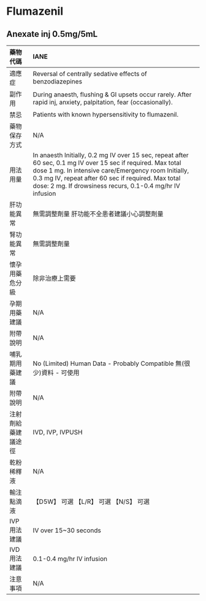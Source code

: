 # Flumazenil

## Anexate inj 0.5mg/5mL

| 藥物代碼           | IANE                                                                                                                                                                                                                                                                                    |
|:-------------------|:----------------------------------------------------------------------------------------------------------------------------------------------------------------------------------------------------------------------------------------------------------------------------------------|
| 適應症             | Reversal of centrally sedative effects of benzodiazepines                                                                                                                                                                                                                               |
| 副作用             | During anaesth, flushing & GI upsets occur rarely. After rapid inj, anxiety, palpitation, fear (occasionally).                                                                                                                                                                          |
| 禁忌               | Patients with known hypersensitivity to flumazenil.                                                                                                                                                                                                                                     |
| 藥物保存方式       | N/A                                                                                                                                                                                                                                                                                     |
| 用法用量           | In anaesth Initially, 0.2 mg IV over 15 sec, repeat after 60 sec, 0.1 mg IV over 15 sec if required. Max total dose 1 mg. In intensive care/Emergency room Initially, 0.3 mg IV, repeat after 60 sec if required. Max total dose: 2 mg. If drowsiness recurs, 0.1-0.4 mg/hr IV infusion |
| 肝功能異常         | 無需調整劑量  肝功能不全患者建議小心調整劑量                                                                                                                                                                                                                                            |
| 腎功能異常         | 無需調整劑量                                                                                                                                                                                                                                                                            |
| 懷孕用藥危分級     | 除非治療上需要                                                                                                                                                                                                                                                                          |
| 孕期用藥建議       | N/A                                                                                                                                                                                                                                                                                     |
| 附帶說明           | N/A                                                                                                                                                                                                                                                                                     |
| 哺乳期用藥建議     | No (Limited) Human Data - Probably Compatible 無(很少)資料 - 可使用                                                                                                                                                                                                                     |
| 附帶說明           | N/A                                                                                                                                                                                                                                                                                     |
| 注射劑給藥建議途徑 | IVD, IVP, IVPUSH                                                                                                                                                                                                                                                                        |
| 乾粉稀釋液         | N/A                                                                                                                                                                                                                                                                                     |
| 輸注點滴液         | 【D5W】 可選  【L/R】 可選  【N/S】 可選                                                                                                                                                                                                                                                |
| IVP 用法建議       | IV over 15~30 seconds                                                                                                                                                                                                                                                                   |
| IVD 用法建議       | 0.1-0.4 mg/hr IV infusion                                                                                                                                                                                                                                                               |
| 注意事項           | N/A                                                                                                                                                                                                                                                                                     |

